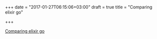 +++
date = "2017-01-27T06:15:06+03:00"
draft = true
title = "Comparing elixir go"

+++

<p><a href="https://blog.codeship.com/comparing-elixir-go">Comparing elixir go</a></p>
